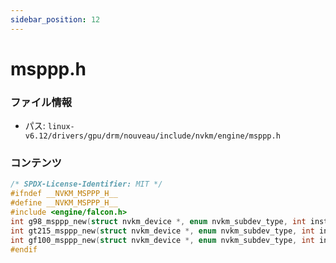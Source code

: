 ```yaml
---
sidebar_position: 12
---
```

# msppp.h

### ファイル情報

- パス: `linux-v6.12/drivers/gpu/drm/nouveau/include/nvkm/engine/msppp.h`

### コンテンツ

```h
/* SPDX-License-Identifier: MIT */
#ifndef __NVKM_MSPPP_H__
#define __NVKM_MSPPP_H__
#include <engine/falcon.h>
int g98_msppp_new(struct nvkm_device *, enum nvkm_subdev_type, int inst, struct nvkm_engine **);
int gt215_msppp_new(struct nvkm_device *, enum nvkm_subdev_type, int inst, struct nvkm_engine **);
int gf100_msppp_new(struct nvkm_device *, enum nvkm_subdev_type, int inst, struct nvkm_engine **);
#endif

```
